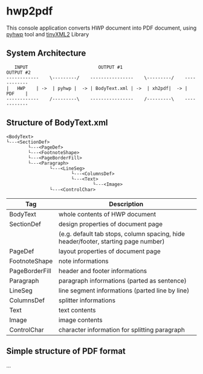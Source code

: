 # hwp2pdf
This console application converts HWP document into PDF document, using [pyhwp](https://github.com/mete0r/pyhwp) tool and [tinyXML2](https://github.com/leethomason/tinyxml2) Library

## System Architecture
```
   INPUT                          OUTPUT #1                        OUTPUT #2
------------    \---------/    ----------------    \---------/    ------------
|   HWP    | ->  | pyhwp |  -> | BodyText.xml | ->  | xh2pdf|  -> |   PDF    |
------------    /---------\    ----------------    /---------\    ------------
```

## Structure of BodyText.xml
```
<BodyText>
└---<SectionDef>
        └---<PageDef>
        └---<FootnoteShape>
        └---<PageBorderFill>
        └---<Paragraph>
                └---<LineSeg>
                        └---<ColumnsDef>
                        └---<Text>
                                └---<Image>
	 	        └---<ControlChar>
```
| Tag           | Description |
|---------------|-------------|
| BodyText      | whole contents of HWP document |
| SectionDef    | design properties of document page |
|               | (e.g. default tab stops, column spacing, hide header/footer, starting page number) |
| PageDef       | layout properties of document page |
| FootnoteShape | note informations |
| PageBorderFill| header and footer informations |
| Paragraph     | paragraph informations (parted as sentence) |
| LineSeg       | line segment informations (parted line by line) |
| ColumnsDef    | splitter informations |
| Text          | text contents |
| Image         | image contents |
| ControlChar   | character information for splitting paragraph |

## Simple structure of PDF format
...
